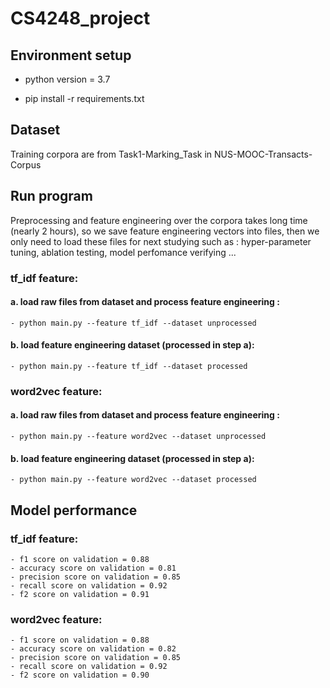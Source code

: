 # CS4248_project

## Environment setup

- python version = 3.7

- pip install -r requirements.txt

## Dataset
Training corpora are from Task1-Marking_Task in NUS-MOOC-Transacts-Corpus

## Run program
Preprocessing and feature engineering over the corpora takes long time (nearly 2 hours), so we save feature engineering vectors into files, then we only need to load these files for next studying such as : hyper-parameter tuning, ablation testing, model perfomance verifying ...
### tf_idf feature: 
#### a. load raw files from dataset and process feature engineering : 
	- python main.py --feature tf_idf --dataset unprocessed
#### b. load feature engineering dataset (processed in step a):
	- python main.py --feature tf_idf --dataset processed

### word2vec feature: 
#### a. load raw files from dataset and process feature engineering :
	- python main.py --feature word2vec --dataset unprocessed
#### b. load feature engineering dataset (processed in step a):
	- python main.py --feature word2vec --dataset processed

## Model performance
### tf_idf feature: 
	- f1 score on validation = 0.88
	- accuracy score on validation = 0.81
	- precision score on validation = 0.85
	- recall score on validation = 0.92
	- f2 score on validation = 0.91
### word2vec feature: 
	- f1 score on validation = 0.88
	- accuracy score on validation = 0.82
	- precision score on validation = 0.85
	- recall score on validation = 0.92
	- f2 score on validation = 0.90
